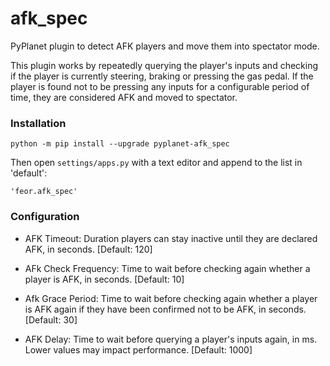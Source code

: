 # afk_spec

PyPlanet plugin to detect AFK players and move them into spectator mode.

This plugin works by repeatedly querying the player's inputs and checking if the player is currently steering, braking or pressing the gas pedal.
If the player is found not to be pressing any inputs for a configurable period of time, they are considered AFK and moved to spectator.

### Installation

    python -m pip install --upgrade pyplanet-afk_spec

Then open `settings/apps.py` with a text editor and append to the list in 'default':

    'feor.afk_spec'

### Configuration

- AFK Timeout: Duration players can stay inactive until they are declared AFK, in seconds. [Default: 120]

- AFk Check Frequency: Time to wait before checking again whether a player is AFK, in seconds. [Default: 10]

- Afk Grace Period: Time to wait before checking again whether a player is AFK again if they have been confirmed not to be AFK, in seconds. [Default: 30]

- AFK Delay: Time to wait before querying a player's inputs again, in ms. Lower values may impact performance. [Default: 1000]